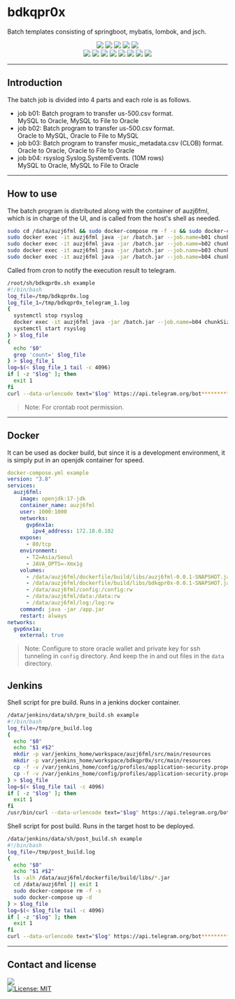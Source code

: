 # bdkqpr0x
Batch templates consisting of springboot, mybatis, lombok, and jsch.<br>
<div align=center> 
  <img src="https://img.shields.io/badge/oracle-F80000?style=flat-square&logo=oracle&logoColor=white">
  <img src="https://img.shields.io/badge/mysql-4479A1?style=flat-square&logo=mysql&logoColor=white">
  <img src="https://img.shields.io/badge/java-007396?style=flat-square&logo=java&logoColor=white">
  <img src="https://img.shields.io/badge/springboot-6DB33F?style=flat-square&logo=springboot&logoColor=white">
  <img src="https://img.shields.io/badge/gnu bash-4EAA25?style=flat-square&logo=gnu bash&logoColor=white">
  <br>
  <img src="https://img.shields.io/badge/sonarlint-CB2029?style=flat-square&logo=sonarlint&logoColor=white">
  <img src="https://img.shields.io/badge/github-181717?style=flat-square&logo=github&logoColor=white">
  <img src="https://img.shields.io/badge/jenkins-D24939?style=flat-square&logo=jenkins&logoColor=white">
  <img src="https://img.shields.io/badge/gradle-02303A?style=flat-square&logo=gradle&logoColor=white">
  <img src="https://img.shields.io/badge/oraclecloud-F80000?style=flat-square&logo=icloud&logoColor=white">
  <img src="https://img.shields.io/badge/rocky linux-10B981?style=flat-square&logo=rocky linux&logoColor=white">
  <img src="https://img.shields.io/badge/docker-2496ED?style=flat-square&logo=docker&logoColor=white">
  <img src="https://img.shields.io/badge/openjdk-FFFFFF?style=flat-square&logo=openjdk&logoColor=white"> 
  <br>
</div>

* * *

## Introduction
The batch job is divided into 4 parts and each role is as follows.
+ job b01: Batch program to transfer us-500.csv format.<br>
  MySQL to Oracle, MySQL to File to Oracle
+ job b02: Batch program to transfer us-500.csv format.<br>
  Oracle to MySQL, Oracle to File to MySQL
+ job b03: Batch program to transfer music_metadata.csv (CLOB) format.<br>
  Oracle to Oracle, Oracle to File to Oracle
+ job b04: rsyslog Syslog.SystemEvents. (10M rows)<br>
  MySQL to Oracle, MySQL to File to Oracle

* * *

## How to use
The batch program is distributed along with the container of auzj6fml, which is in charge of the UI, and is called from the host's shell as needed.
```sh
sudo cd /data/auzj6fml && sudo docker-compose rm -f -s && sudo docker-compose up -d && sudo docker exec -it auzj6fml date
sudo docker exec -it auzj6fml java -jar /batch.jar --job.name=b01 chunkSize=500 requestDate=$(date "+%Y-%m-%d")
sudo docker exec -it auzj6fml java -jar /batch.jar --job.name=b02 chunkSize=500 requestDate=$(date "+%Y-%m-%d")
sudo docker exec -it auzj6fml java -jar /batch.jar --job.name=b03 chunkSize=1000 requestDate=$(date "+%Y-%m-%d")
sudo docker exec -it auzj6fml java -jar /batch.jar --job.name=b04 chunkSize=10000 requestDate=$(date "+%Y-%m-%d")
```

Called from cron to notify the execution result to telegram.
```sh
/root/sh/bdkqpr0x.sh example
#!/bin/bash
log_file=/tmp/bdkqpr0x.log
log_file_1=/tmp/bdkqpr0x_telegram_1.log
{
  systemctl stop rsyslog
  docker exec -it auzj6fml java -jar /batch.jar --job.name=b04 chunkSize=10000 requestDate=$(date "+%Y-%m-%d")
  systemctl start rsyslog
} > $log_file
{
  echo "$0"
  grep 'count=' $log_file
} > $log_file_1
log=$(< $log_file_1 tail -c 4096)
if [ -z "$log" ]; then
  exit 1
fi
curl --data-urlencode text="$log" https://api.telegram.org/bot**********************************************/sendMessage?chat_id=**********
```
> Note: For crontab root permission.

* * *

## Docker
It can be used as docker build, but since it is a development environment, it is simply put in an openjdk container for speed.
```yml
docker-compose.yml example
version: "3.8"
services:
  auzj6fml:
    image: openjdk:17-jdk
    container_name: auzj6fml
    user: 1000:1000
    networks:
      gvp6nx1a:
        ipv4_address: 172.18.0.102
    expose:
      - 80/tcp
    environment:
      - TZ=Asia/Seoul
      - JAVA_OPTS=-Xmx1g
    volumes:
      - /data/auzj6fml/dockerfile/build/libs/auzj6fml-0.0.1-SNAPSHOT.jar:/app.jar:rw
      - /data/auzj6fml/dockerfile/build/libs/bdkqpr0x-0.0.1-SNAPSHOT.jar:/batch.jar:rw
      - /data/auzj6fml/config:/config:rw
      - /data/auzj6fml/data:/data:rw
      - /data/auzj6fml/log:/log:rw
    command: java -jar /app.jar
    restart: always
networks:
  gvp6nx1a:
    external: true
```
> Note: Configure to store oracle wallet and private key for ssh tunneling in `config` directory. And keep the in and out files in the `data` directory.

## Jenkins
Shell script for pre build. Runs in a jenkins docker container.
```sh
/data/jenkins/data/sh/pre_build.sh example
#!/bin/bash
log_file=/tmp/pre_build.log
{
  echo "$0"
  echo "$1 #$2"
  mkdir -p var/jenkins_home/workspace/auzj6fml/src/main/resources
  mkdir -p var/jenkins_home/workspace/bdkqpr0x/src/main/resources
  cp -f -v /var/jenkins_home/config/profiles/application-security.properties /var/jenkins_home/workspace/auzj6fml/src/main/resources
  cp -f -v /var/jenkins_home/config/profiles/application-security.properties /var/jenkins_home/workspace/bdkqpr0x/src/main/resources
} > $log_file
log=$(< $log_file tail -c 4096)
if [ -z "$log" ]; then
  exit 1
fi
/usr/bin/curl --data-urlencode text="$log" https://api.telegram.org/bot**********************************************/sendMessage?chat_id=**********
```

Shell script for post build. Runs in the target host to be deployed.
```sh
/data/jenkins/data/sh/post_build.sh example
#!/bin/bash
log_file=/tmp/post_build.log
{
  echo "$0"
  echo "$1 #$2"
  ls -alh /data/auzj6fml/dockerfile/build/libs/*.jar
  cd /data/auzj6fml || exit 1
  sudo docker-compose rm -f -s
  sudo docker-compose up -d
} > $log_file
log=$(< $log_file tail -c 4096)
if [ -z "$log" ]; then
  exit 1
fi
curl --data-urlencode text="$log" https://api.telegram.org/bot**********************************************/sendMessage?chat_id=**********
```

* * *

## Contact and license
<a href="mailto:xqbty8po-dntco43u@yahoo.com" target="_blank"><img src="https://img.shields.io/badge/yahoo!-6001D2?style=flat-square&logo=yahoo!&logoColor=white"/></a><br>
[![License: MIT](https://img.shields.io/badge/License-MIT-yellow.svg)](https://opensource.org/licenses/MIT)
